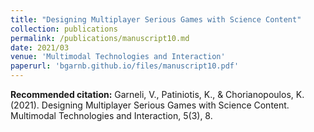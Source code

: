 ```yaml
---
title: "Designing Multiplayer Serious Games with Science Content"
collection: publications
permalink: /publications/manuscript10.md
date: 2021/03
venue: 'Multimodal Technologies and Interaction'
paperurl: 'bgarnb.github.io/files/manuscript10.pdf'
---
```


<b> Recommended citation:</b> Garneli, V., Patiniotis, K., & Chorianopoulos, K. (2021). Designing Multiplayer Serious Games with Science Content. Multimodal Technologies and Interaction, 5(3), 8.
